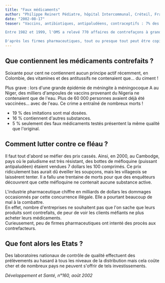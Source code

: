 ```yaml
---
title: "Faux médicaments"
author: "Philippe Reinert Pédiatre, hôpital Intercommunal, Créteil, France"
date: "2002-08-17"
teaser: "Vaccins, antibiotiques, antipaludéens, contraceptifs : 7% des produits pharmaceutiques sont des contrefaçons, selon l'OMS. Ce trafic lucratif, en pleine expansion touche toute la planète, mais surtout l'Asie et l'Afrique.

Entre 1982 et 1999, l'OMS a relevé 770 affaires de contrefaçons à grande échelle ayant entraîné près de 10 000 morts en 10 ans !

D'après les firmes pharmaceutiques, tout ou presque tout peut être copié : les substances, la composition, la notice, l'emballage, le nom du fabricant et même les certificats de contrôle de qualité."
---
```


## Que contiennent les médicaments **contrefaits ?**

Soixante pour cent ne contiennent aucun principe actif récemment, en Colombie, des vitamines et des antitussifs ne contenaient que... du ciment !

Plus grave : lors d'une grande épidémie de méningite à méningocoque A au Niger, des milliers d'ampoules de vaccins provenant du Nigeria ne contenaient que de l'eau. Plus de 60 000 personnes avaient déjà été vaccinées... avec de l'eau. Ce crime a entraîné de nombreux morts !

*   19 % des imitations sont mal dosées.  
*   16 % contiennent d'autres substances.  
*   5 % seulement des faux médicaments testés présentent la même qualité que l'original.

## Comment lutter contre ce fléau ?

Il faut tout d'abord se méfier des prix cassés. Ainsi, en 2000, au Cambodge, pays où le paludisme est très résistant, des bottes de méfloquine (puissant antipaludéen) étaient vendues 7 dollars les 100 comprimés. Ce prix ridiculement bas aurait dû éveiller les soupçons, mais les villageois se laissèrent tenter. Il a fallu une trentaine de morts pour que des enquêteurs découvrent que cette méfloquine ne contenait aucune substance active.

L'industrie pharmaceutique chiffre en milliards de dollars les dommages occasionnés par cette concurrence illégale. Elle a pourtant beaucoup de mal à la combattre.  
En effet, nombre d'entreprises ne souhaitent pas que l'on sache que leurs produits sont contrefaits, de peur de voir les clients méfiants ne plus acheter leurs médicaments.  
Curieusement, peu de firmes pharmaceutiques ont intenté des procès aux contrefacteurs.

## Que font alors les Etats ?

Des laboratoires nationaux de contrôle de qualité effectuent des prélèvements au hasard à tous les niveaux de la distribution mais cela coûte cher et de nombreux pays ne peuvent s'offrir de tels investissements.

_Développement et Santé, n°160, août 2002_